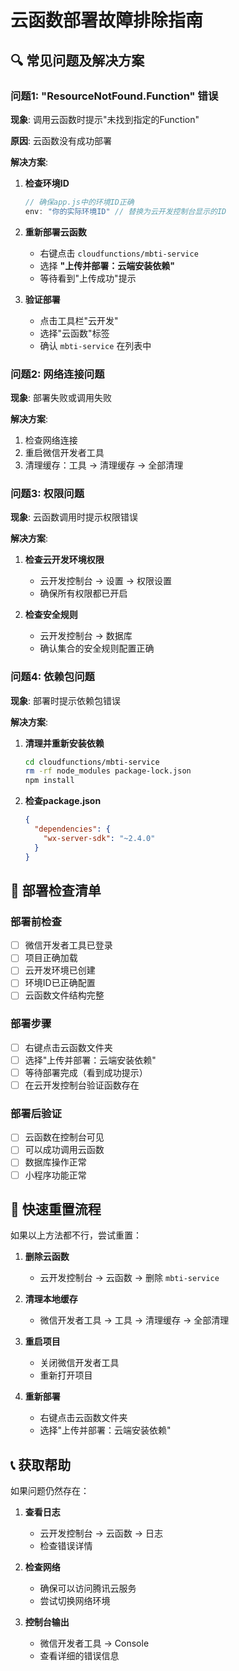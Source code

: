 # 云函数部署故障排除指南

## 🔍 常见问题及解决方案

### 问题1: "ResourceNotFound.Function" 错误
**现象**: 调用云函数时提示"未找到指定的Function"

**原因**: 云函数没有成功部署

**解决方案**:
1. **检查环境ID**
   ```javascript
   // 确保app.js中的环境ID正确
   env: "你的实际环境ID" // 替换为云开发控制台显示的ID
   ```

2. **重新部署云函数**
   - 右键点击 `cloudfunctions/mbti-service`
   - 选择 **"上传并部署：云端安装依赖"**
   - 等待看到"上传成功"提示

3. **验证部署**
   - 点击工具栏"云开发"
   - 选择"云函数"标签
   - 确认 `mbti-service` 在列表中

### 问题2: 网络连接问题
**现象**: 部署失败或调用失败

**解决方案**:
1. 检查网络连接
2. 重启微信开发者工具
3. 清理缓存：工具 → 清理缓存 → 全部清理

### 问题3: 权限问题
**现象**: 云函数调用时提示权限错误

**解决方案**:
1. **检查云开发环境权限**
   - 云开发控制台 → 设置 → 权限设置
   - 确保所有权限都已开启

2. **检查安全规则**
   - 云开发控制台 → 数据库
   - 确认集合的安全规则配置正确

### 问题4: 依赖包问题
**现象**: 部署时提示依赖包错误

**解决方案**:
1. **清理并重新安装依赖**
   ```bash
   cd cloudfunctions/mbti-service
   rm -rf node_modules package-lock.json
   npm install
   ```

2. **检查package.json**
   ```json
   {
     "dependencies": {
       "wx-server-sdk": "~2.4.0"
     }
   }
   ```

## 🔧 部署检查清单

### 部署前检查
- [ ] 微信开发者工具已登录
- [ ] 项目正确加载
- [ ] 云开发环境已创建
- [ ] 环境ID已正确配置
- [ ] 云函数文件结构完整

### 部署步骤
- [ ] 右键点击云函数文件夹
- [ ] 选择"上传并部署：云端安装依赖"
- [ ] 等待部署完成（看到成功提示）
- [ ] 在云开发控制台验证函数存在

### 部署后验证
- [ ] 云函数在控制台可见
- [ ] 可以成功调用云函数
- [ ] 数据库操作正常
- [ ] 小程序功能正常

## 🚀 快速重置流程

如果以上方法都不行，尝试重置：

1. **删除云函数**
   - 云开发控制台 → 云函数 → 删除 `mbti-service`

2. **清理本地缓存**
   - 微信开发者工具 → 工具 → 清理缓存 → 全部清理

3. **重启项目**
   - 关闭微信开发者工具
   - 重新打开项目

4. **重新部署**
   - 右键点击云函数文件夹
   - 选择"上传并部署：云端安装依赖"

## 📞 获取帮助

如果问题仍然存在：

1. **查看日志**
   - 云开发控制台 → 云函数 → 日志
   - 检查错误详情

2. **检查网络**
   - 确保可以访问腾讯云服务
   - 尝试切换网络环境

3. **控制台输出**
   - 微信开发者工具 → Console
   - 查看详细的错误信息
